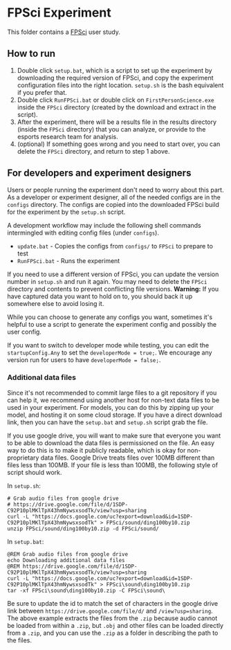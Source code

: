 # FPSci Experiment

This folder contains a [FPSci](github.com/NVLabs/FPSci) user study.

## How to run

1. Double click `setup.bat`, which is a script to set up the experiment by downloading the required version of FPSci, and copy the experiment configuration files into the right location. `setup.sh` is the bash equivalent if you prefer that.
2. Double click `RunFPSci.bat` or double click on `FirstPersonScience.exe` inside the `FPSci` directory (created by the download and extract in the script).
3. After the experiment, there will be a results file in the results directory (inside the `FPSci` directory) that you can analyze, or provide to the esports research team for analysis.
4. (optional) If something goes wrong and you need to start over, you can delete the `FPSci` directory, and return to step 1 above.

## For developers and experiment designers

Users or people running the experiment don't need to worry about this part. As a developer or experiment designer, all of the needed configs are in the `configs` directory. The configs are copied into the downloaded FPSci build for the experiment by the `setup.sh` script.

A development workflow may include the following shell commands intermingled with editing config files (under `configs`).

* `update.bat` - Copies the configs from `configs/` to `FPSci` to prepare to test
* `RunFPSci.bat` - Runs the experiment

If you need to use a different version of FPSci, you can update the version number in `setup.sh` and run it again. You may need to delete the `FPSci` directory and contents to prevent conflicting file versions. **Warning:** If you have captured data you want to hold on to, you should back it up somewhere else to avoid losing it.

While you can choose to generate any configs you want, sometimes it's helpful to use a script to generate the experiment config and possibly the user config.

If you want to switch to developer mode while testing, you can edit the `startupConfig.Any` to set the `developerMode = true;`. We encourage any version run for users to have `developerMode = false;`.

### Additional data files

Since it's not recommended to commit large files to a git repository if you can help it, we recommend using another host for non-text data files to be used in your experiment. For models, you can do this by zipping up your model, and hosting it on some cloud storage. If you have a direct download link, then you can have the `setup.bat` and `setup.sh` script grab the file.

If you use google drive, you will want to make sure that everyone you want to be able to download the data files is permissioned on the file. An easy way to do this is to make it publicly readable, which is okay for non-proprietary data files. Google Drive treats files over 100MB different than files less than 100MB. If your file is less than 100MB, the following style of script should work.

In `setup.sh`:

```
# Grab audio files from google drive
# https://drive.google.com/file/d/1SDP-C92P10plMKlTpX43hmNywsxsodTk/view?usp=sharing
curl -L "https://docs.google.com/uc?export=download&id=1SDP-C92P10plMKlTpX43hmNywsxsodTk" > FPSci/sound/ding100by10.zip
unzip FPSci/sound/ding100by10.zip -d FPSci/sound/
```

In `setup.bat`:

```
@REM Grab audio files from google drive
echo Downloading additional data files
@REM https://drive.google.com/file/d/1SDP-C92P10plMKlTpX43hmNywsxsodTk/view?usp=sharing
curl -L "https://docs.google.com/uc?export=download&id=1SDP-C92P10plMKlTpX43hmNywsxsodTk" > FPSci\sound\ding100by10.zip
tar -xf FPSci\sound\ding100by10.zip -C FPSci\sound\
```

Be sure to update the id to match the set of characters in the google drive link between `https://drive.google.com/file/d/` and `/view?usp=sharing`. The above example extracts the files from the `.zip` because audio cannot be loaded from within a `.zip`, but `.obj` and other files can be loaded directly from a `.zip`, and you can use the `.zip` as a folder in describing the path to the files.

